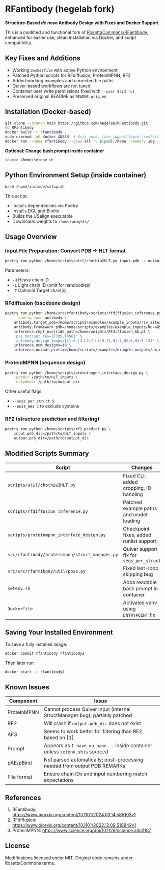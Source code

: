 # RFantibody (hegelab fork)

**Structure-Based _de novo_ Antibody Design with Fixes and Docker Support**

This is a modified and functional fork of [RosettaCommons/RFantibody](https://github.com/RosettaCommons/RFantibody), enhanced for easier use, clean installation via Docker, and script compatibility.

## Key Fixes and Additions

- Working `Dockerfile` with active Python environment
- Patched Python scripts for RFdiffusion, ProteinMPNN, RF2
- Added working examples and corrected file paths
- Quiver-based workflows are not tuned
- Container user write permissions fixed with `--user $(id -u)`
- Preserved original README as `README.orig.md`

## Installation (Docker-based)

```bash
git clone --branch main https://github.com/hegelab/RFantibody.git
cd RFantibody
docker build -t rfantibody .
sudo usermod -aG docker $USER  # Only once, then logout/login (restart terminal)
docker run --name rfantibody --gpus all -v $(pwd):/home --memory 10g --user $(id -u) -it rfantibody
```

**Optional: Change bash prompt inside container**

```bash
source /home/setenv.sh
```

## Python Environment Setup (inside container)

```bash
bash /home/include/setup.sh
```

This script:
- Installs dependencies via Poetry
- Installs DGL and Biotite
- Builds the USalign executable
- Downloads weights to `/home/weights/`

## Usage Overview

### Input File Preparation: Convert PDB → HLT format

```bash
poetry run python /home/scripts/util/chothia2HLT.py input.pdb -o output_HLT.pdb -H H -L L
```

Parameters:
- `-H` Heavy chain ID
- `-L` Light chain ID (omit for nanobodies)
- `-T` Optional Target chain(s)

### RFdiffusion (backbone design)

```bash
poetry run python /home/src/rfantibody/scripts/rfdiffusion_inference.py \
    --config-name antibody \
    antibody.target_pdb=/home/scripts/examples/example_inputs/rsv_site3.pdb \
    antibody.framework_pdb=/home/scripts/examples/example_inputs/hu-4D5-8_Fv.pdb \
    inference.ckpt_override_path=/home/weights/RFdiffusion_Ab.pt \
    'ppi.hotspot_res=[T305,T456]' \
    'antibody.design_loops=[L1:8-13,L2:7,L3:9-11,H1:7,H2:6,H3:5-13]' \
    inference.num_designs=10 \
    inference.output_prefix=/home/scripts/examples/example_outputs/ab_des
```

### ProteinMPNN (sequence design)

```bash
poetry run python /home/scripts/proteinmpnn_interface_design.py \
    -pdbdir /path/to/HLT_inputs \
    -outpdbdir /path/to/output_dir
```

Other useful flags:
- `--seqs_per_struct 5`
- `--omit_AAs C` to exclude cysteine

### RF2 (structure prediction and filtering)

```bash
poetry run python /home/scripts/rf2_predict.py \
    input.pdb_dir=/path/to/HLT_inputs \
    output.pdb_dir=/path/to/output_dir
```

## Modified Scripts Summary

| Script | Changes |
|--------|---------|
| `scripts/util/chothia2HLT.py` | Fixed CLI, added cropping, ID handling |
| `scripts/rfdiffusion_inference.py` | Patched example paths and model loading |
| `scripts/proteinmpnn_interface_design.py` | Checkpoint fixes, added runlist support |
| `src/rfantibody/proteinmpnn/struct_manager.py` | Quiver support fix for `seqs_per_struct` |
| `src/src/rfantibody/util/pose.py` | Fixed last-loop skipping bug |
| `setenv.sh` | Adds readable bash prompt in container |
| `Dockerfile` | Activates venv using `ENTRYPOINT` fix |

## Saving Your Installed Environment

To save a fully installed image:

```bash
docker commit rfantibody rfantibody2
```

Then later run:

```bash
docker start -i rfantibody2
```

## Known Issues

| Component | Issue |
|----------|-------|
| ProteinMPNN | Cannot process Quiver input (internal StructManager bug); partially patched |
| RF2 | Will crash if `output.pdb_dir` does not exist |
| AF3 | Seems to work better for filtering than RF2 based on [1] |
| Prompt | Appears as `I have no name...` inside container unless `setenv.sh` is sourced |
| pAE/pBind | Not parsed automatically; post-processing needed from output PDB REMARKs |
| File format | Ensure chain IDs and input numbering match expectations |


## References

1. RFantibody: https://www.biorxiv.org/content/10.1101/2024.03.14.585103v1  
2. RFdiffusion: https://www.biorxiv.org/content/10.1101/2022.12.09.519842v1  
3. ProteinMPNN: https://www.science.org/doi/10.1126/science.add2187

## License

Modifications licensed under MIT. Original code remains under RosettaCommons terms.

